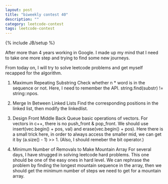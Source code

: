 ```yaml
---
layout: post
title: "biweekly contest 40"
description: ""
category: leetcode-contest
tags: leetcode-contest
---
```

{% include JB/setup %}

After more than 4 years working in Google. I made up my mind that I need to take one more step and trying to find some new journeys.

From today on, I will try to solve leetcode problems and get myself recapped for the algorithm.

1. Maximum Repeating Substring
Check whether n * word is in the sequence or not. Here, I need to remember the API.
string.find(substr) != string::npos.

2. Merge In Between Linked Lists
Find the corresponding positions in the linked list, then modify the linkedlist.

3. Design Front Middle Back Queue
basic operations of vectors. For vectors in c++,  there is no push_front & pop_front. We should use insert(vec.begin() + pos, val) and erase(vec.begin() + pos).
Here there is a small trick here, in order to always access the smaller mid, we can get it by (a.size() - 1) >> 1. (Also, I should remeber the bit operator.)

4. Minimum Number of Removals to Make Mountain Array
For several days, I have strugged in solving leetcode hard problems. This one should be one of the easy ones in hard level. We can rephrase the problem by finding the longest mountain sequence in the array, then we should get the minimum number of steps we need to get for a mountain array.